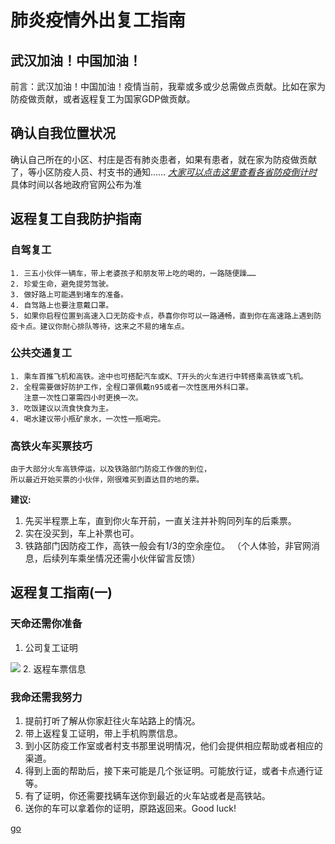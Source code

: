 # 肺炎疫情外出复工指南
## 武汉加油！中国加油！
前言：武汉加油！中国加油！疫情当前，我辈或多或少总需做点贡献。比如在家为防疫做贡献，或者返程复工为国家GDP做贡献。

## 确认自我位置状况
确认自己所在的小区、村庄是否有肺炎患者，如果有患者，就在家为防疫做贡献了，等小区防疫人员、村支书的通知……
[*大家可以点击这里查看各省防疫倒计时*](https://mp.weixin.qq.com/s/ATU6-qumxS7qk2WJ_GdBWg) 具体时间以各地政府官网公布为准

## 返程复工自我防护指南
### 自驾复工
    1. 三五小伙伴一辆车，带上老婆孩子和朋友带上吃的喝的，一路随便躁……
    2. 珍爱生命，避免提劳驾驶。
    3. 做好路上可能遇到堵车的准备。
    4. 自驾路上也要注意戴口罩。
    5. 如果你启程位置到高速入口无防疫卡点，恭喜你你可以一路通畅，直到你在高速路上遇到防疫卡点。建议你耐心排队等待，这来之不易的堵车点。

### 公共交通复工
    1. 乘车首推飞机和高铁。途中也可搭配汽车或K、T开头的火车进行中转搭乘高铁或飞机。
    2. 全程需要做好防护工作，全程口罩佩戴n95或者一次性医用外科口罩。
       注意一次性口罩需四小时更换一次。
    3. 吃饭建议以流食快食为主。
    4. 喝水建议带小瓶矿泉水，一次性一瓶喝完。

### 高铁火车买票技巧
    由于大部分火车高铁停运，以及铁路部门防疫工作做的到位，
    所以最近开始买票的小伙伴，刚很难买到直达目的地的票。
    
**建议:**
1. 先买半程票上车，直到你火车开前，一直关注并补购同列车的后乘票。
2. 实在没买到，车上补票也可。
3. 铁路部门因防疫工作，高铁一般会有1/3的空余座位。
    （个人体验，非官网消息，后续列车乘坐情况还需小伙伴留言反馈）

## 返程复工指南(一)
### 天命还需你准备
1. 公司复工证明
<img src="C:\Users\81901\code\prove.ipg" />
2. 返程车票信息

### 我命还需我努力
1. 提前打听了解从你家赶往火车站路上的情况。
2. 带上返程复工证明，带上手机购票信息。
3. 到小区防疫工作室或者村支书那里说明情况，他们会提供相应帮助或者相应的渠道。
4. 得到上面的帮助后，接下来可能是几个张证明。可能放行证，或者卡点通行证等。
5. 有了证明，你还需要找辆车送你到最近的火车站或者是高铁站。
6. 送你的车可以拿着你的证明，原路返回来。Good luck!




[go](moer.md)
